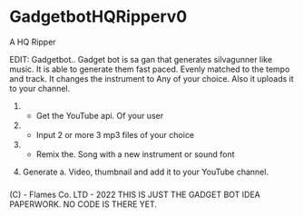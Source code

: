 # GadgetbotHQRipperv0
A HQ Ripper


EDIT:
Gadgetbot..
Gadget bot is sa gan that generates silvagunner like music.
It is able to generate them fast paced. Evenly matched to the tempo and track. It changes the instrument to 
Any of your choice. Also it uploads it to your channel.


1. - Get the YouTube api. Of your user

2. - Input 2 or more 3 mp3 files of your choice

3. - Remix the. Song with a new instrument or sound font

4. Generate a. Video, thumbnail and add it to your YouTube channel.
###
(C) - Flames Co. LTD - 2022
THIS IS JUST THE GADGET BOT IDEA PAPERWORK. NO CODE IS THERE YET.
